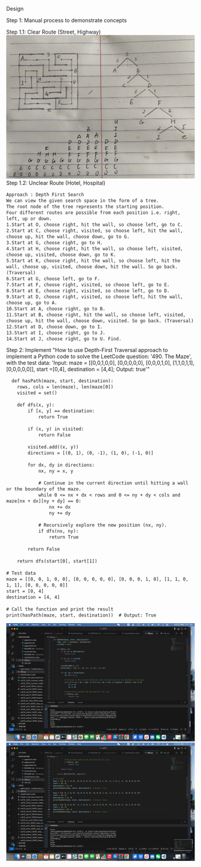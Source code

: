 Design


Step 1: Manual process to demonstrate concepts

Step 1.1: Clear Route (Street, Highway)
![image](https://github.com/ceciliazhao1/Algorithm/blob/main/Depthe%20First%20Search/Maze/img/maze.jpeg)
Step 1.2: Unclear Route (Hotel, Hospital)

```
Approach : Depth First Search
We can view the given search space in the form of a tree.
The root node of the tree represents the starting position.
Four different routes are possible from each position i.e. right, left, up or down.
1.Start at O, choose right, hit the wall, so choose left, go to C.
2.Start at C, choose right, visited, so choose left, hit the wall, choose up, hit the wall, choose down, go to G.
3.Start at G, choose right, go to H.
4.Start at H, choose right, hit the wall, so choose left, visited, choose up, visited, choose down, go to K.
5.Start at K, choose right, hit the wall, so choose left, hit the wall, choose up, visited, choose down, hit the wall. So go back. (Traversal)
6.Start at G, choose left, go to F.
7.Start at F, choose right, visited, so choose left, go to E.
8.Start at E, choose right, visited, so choose left, go to D.
9.Start at D, choose right, visited, so choose left, hit the wall, choose up, go to A.
10.Start at A, choose right, go to B.
11.Start at B, choose right, hit the wall, so choose left, visited, choose up, hit the wall, choose down, visited. So go back. (Traversal)
12.Start at D, choose down, go to I.
13.Start at I, choose right, go to J.
14.Start at J, choose right, go to U. Find.
```


Step 2: Implement
"How to use Depth-First Traversal approach to implement a Python code to solve the LeetCode question: '490. The Maze', with the test data: 'Input: maze = [[0,0,1,0,0], [0,0,0,0,0], [0,0,0,1,0], [1,1,0,1,1], [0,0,0,0,0]], start =[0,4], destination = [4,4]; Output: true'"

```
  def hasPath(maze, start, destination):
    rows, cols = len(maze), len(maze[0])
    visited = set()

    def dfs(x, y):
        if [x, y] == destination:
            return True

        if (x, y) in visited:
            return False

        visited.add((x, y))
        directions = [(0, 1), (0, -1), (1, 0), (-1, 0)]

        for dx, dy in directions:
            nx, ny = x, y

            # Continue in the current direction until hitting a wall or the boundary of the maze.
            while 0 <= nx + dx < rows and 0 <= ny + dy < cols and maze[nx + dx][ny + dy] == 0:
                nx += dx
                ny += dy

            # Recursively explore the new position (nx, ny).
            if dfs(nx, ny):
                return True

        return False

    return dfs(start[0], start[1])

# Test data
maze = [[0, 0, 1, 0, 0], [0, 0, 0, 0, 0], [0, 0, 0, 1, 0], [1, 1, 0, 1, 1], [0, 0, 0, 0, 0]]
start = [0, 4]
destination = [4, 4]

# Call the function and print the result
print(hasPath(maze, start, destination))  # Output: True
```

![image](https://github.com/ceciliazhao1/Algorithm/blob/main/Depthe%20First%20Search/Maze/img/1.png)
![image](https://github.com/ceciliazhao1/Algorithm/blob/main/Depthe%20First%20Search/Maze/img/2.png)
